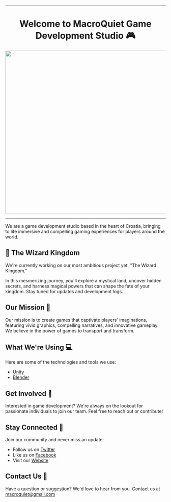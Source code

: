 <hr />
<div align="center">
<h1>Welcome to MacroQuiet Game Development Studio 🎮</h1>  
<img src="https://raw.githubusercontent.com/lukablaskovic/macroquiet-express-server/main/public/mq_logo_new.png" width="512">
</div>
<hr />

We are a game development studio based in the heart of Croatia, bringing to life immersive and compelling gaming experiences for players around the world.

## 🔮 The Wizard Kingdom

We're currently working on our most ambitious project yet, "The Wizard Kingdom." 

In this mesmerizing journey, you'll explore a mystical land, uncover hidden secrets, and harness magical powers that can shape the fate of your kingdom. Stay tuned for updates and development logs.

## Our Mission 🚀

Our mission is to create games that captivate players' imaginations, featuring vivid graphics, compelling narratives, and innovative gameplay. We believe in the power of games to transport and transform.

## What We're Using 💻

Here are some of the technologies and tools we use:

- [Unity](https://unity.com/)
- [Blender](https://www.blender.org/)

## Get Involved 🤝

Interested in game development? We're always on the lookout for passionate individuals to join our team. Feel free to reach out or contribute!

## Stay Connected 📡

Join our community and never miss an update:

- Follow us on [Twitter](https://twitter.com/MacroQuiet)
- Like us on [Facebook](https://www.facebook.com/MacroQuiet)
- Visit our [Website](https://macroquiet.com/)

## Contact Us 💌

Have a question or suggestion? We'd love to hear from you. Contact us at [macroquiet@gmail.com](mailto:macroquiet@gmail.com)
